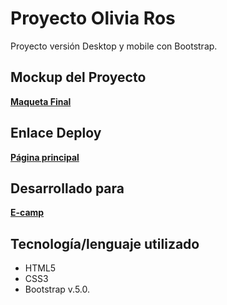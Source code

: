 # Proyecto Olivia Ros

Proyecto versión Desktop y mobile con Bootstrap.

## Mockup del Proyecto

[**Maqueta Final**](https://xd.adobe.com/spec/a587f5e9-e57c-424d-65c3-3bd10353c0fc-d3b6/grid)

## Enlace Deploy

[**Página principal**](https://ruthale19.github.io/OliviaRos/src/index.html) 

## Desarrollado para

[**E-camp**](https://www.linkedin.com/company/e-camp-chile)

## Tecnología/lenguaje utilizado

* HTML5
* CSS3
* Bootstrap v.5.0.